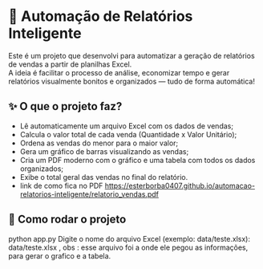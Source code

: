 # 🧠 Automação de Relatórios Inteligente

Este é um projeto que desenvolvi para automatizar a geração de relatórios de vendas a partir de planilhas Excel.  
A ideia é facilitar o processo de análise, economizar tempo e gerar relatórios visualmente bonitos e organizados — tudo de forma automática!

## ✨ O que o projeto faz?

- Lê automaticamente um arquivo Excel com os dados de vendas;
- Calcula o valor total de cada venda (Quantidade x Valor Unitário);
- Ordena as vendas do menor para o maior valor;
- Gera um gráfico de barras visualizando as vendas;
- Cria um PDF moderno com o gráfico e uma tabela com todos os dados organizados;
- Exibe o total geral das vendas no final do relatório.
- link de como fica no PDF https://esterborba0407.github.io/automacao-relatorios-inteligente/relatorio_vendas.pdf

## 📂 Como rodar o projeto

python app.py
Digite o nome do arquivo Excel (exemplo: data/teste.xlsx): data/teste.xlsx , obs : esse arquivo foi a onde ele pegou as informações, para gerar o grafico e a tabela. 

